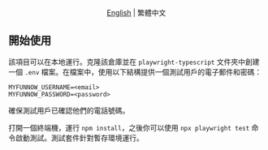 <div align="center">

[English](README.md) | 繁體中文

</div>

## 開始使用

該項目可以在本地運行。克隆該倉庫並在 `playwright-typescript` 文件夾中創建一個 `.env` 檔案。在檔案中，使用以下結構提供一個測試用戶的電子郵件和密碼：

```
MYFUNNOW_USERNAME=<email>
MYFUNNOW_PASSWORD=<password>
```
確保測試用戶已確認他們的電話號碼。

打開一個終端機，運行 `npm install`，之後你可以使用 `npx playwright test` 命令啟動測試。測試套件針對暫存環境運行。 